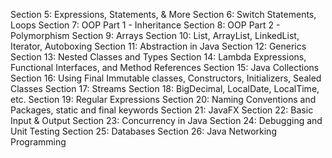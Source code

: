 Section 5: Expressions, Statements, & More
Section 6: Switch Statements, Loops
Section 7: OOP Part 1 - Inheritance
Section 8: OOP Part 2 - Polymorphism 
Section 9: Arrays
Section 10: List, ArrayList, LinkedList, Iterator, Autoboxing
Section 11: Abstraction in Java
Section 12: Generics
Section 13: Nested Classes and Types
Section 14: Lambda Expressions, Functional Interfaces, and Method References
Section 15: Java Collections
Section 16: Using Final Immutable classes, Constructors, Initializers, Sealed Classes
Section 17: Streams
Section 18: BigDecimal, LocalDate, LocalTime, etc.
Section 19: Regular Expressions
Section 20: Naming Conventions and Packages, static and final keywords
Section 21: JavaFX
Section 22: Basic Input & Output
Section 23: Concurrency in Java
Section 24: Debugging and Unit Testing
Section 25: Databases
Section 26: Java Networking Programming
